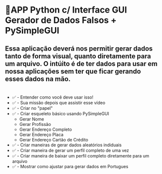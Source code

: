 # 🔴APP Python c/ Interface GUI Gerador de Dados Falsos + PySimpleGUI

##  Essa aplicação deverá nos permitir gerar dados tanto de forma visual, quanto diretamente para um arquivo. O intúito é de ter dados para usar em nossa aplicações sem ter que ficar gerando esses dados na mão.
# 
- ✅ - Entender como você deve usar isso!
- ✅ - Sua missão depois que assistir esse vídeo
- ✅ - Criar no "papel"
- ✅ - Criar esqueleto básico usando PySimpleGUI
	- Gerar Nome
	- Gerar Profissão
	- Gerar Endereço Completo
	- Gerar Endereço Placa
	- Gerar Endereço Cartão de Crédito
- ✅ - Criar maneiras de gerar dados aleatórios indiduais
- ✅ - Criar maneira de gerar um perfil completo de uma vez
- ✅ - Criar maneira de baixar um perfil completo diretamente para um arquivo
- ✅ - Mostrar como ajustar para gerar dados em Portugues




    
